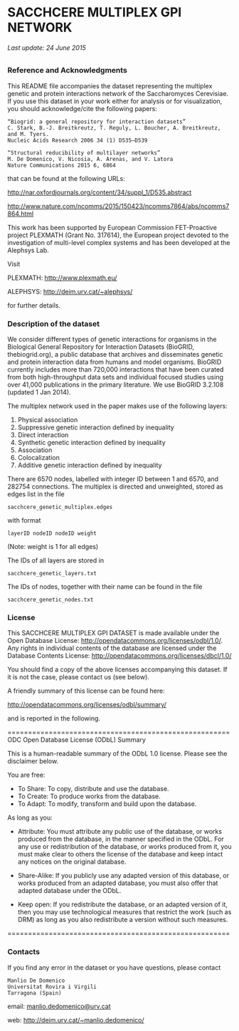 

# SACCHCERE MULTIPLEX GPI NETWORK

###### Last update: 24 June 2015

### Reference and Acknowledgments

This README file accompanies the dataset representing the multiplex genetic and protein interactions network of the Saccharomyces Cerevisiae.
If you use this dataset in your work either for analysis or for visualization, you should acknowledge/cite the following papers:

	“Biogrid: a general repository for interaction datasets”
	C. Stark, B.-J. Breitkreutz, T. Reguly, L. Boucher, A. Breitkreutz, and M. Tyers.
	Nucleic Acids Research 2006 34 (1) D535–D539
	
	“Structural reducibility of multilayer networks”
	M. De Domenico, V. Nicosia, A. Arenas, and V. Latora
	Nature Communications 2015 6, 6864


that can be found at the following URLs:

<http://nar.oxfordjournals.org/content/34/suppl_1/D535.abstract>

<http://www.nature.com/ncomms/2015/150423/ncomms7864/abs/ncomms7864.html>

This work has been supported by European Commission FET-Proactive project PLEXMATH (Grant No. 317614), the European project devoted to the investigation of multi-level complex systems and has been developed at the Alephsys Lab. 

Visit

PLEXMATH: <http://www.plexmath.eu/>

ALEPHSYS: <http://deim.urv.cat/~alephsys/>

for further details.



### Description of the dataset

We consider different types of genetic interactions for organisms in the Biological General Repository for Interaction Datasets (BioGRID, thebiogrid.org), a public database that archives and disseminates genetic and protein interaction data from humans and model organisms. BioGRID currently includes more than 720,000 interactions that have been curated from both high-throughput data sets and individual focused studies using over 41,000 publications in the primary literature. We use BioGRID 3.2.108 (updated 1 Jan 2014). 

The multiplex network used in the paper makes use of the following layers:

1. Physical association
2. Suppressive genetic interaction defined by inequality
3. Direct interaction
4. Synthetic genetic interaction defined by inequality
5. Association
6. Colocalization
7. Additive genetic interaction defined by inequality

There are 6570 nodes, labelled with integer ID between 1 and 6570, and 282754 connections.
The multiplex is directed and unweighted, stored as edges list in the file
    
    sacchcere_genetic_multiplex.edges

with format

    layerID nodeID nodeID weight

(Note: weight is 1 for all edges)

The IDs of all layers are stored in 

    sacchcere_genetic_layers.txt

The IDs of nodes, together with their name can be found in the file

    sacchcere_genetic_nodes.txt



### License

This SACCHCERE MULTIPLEX GPI DATASET is made available under the Open Database License: <http://opendatacommons.org/licenses/odbl/1.0/>. Any rights in individual contents of the database are licensed under the Database Contents License: <http://opendatacommons.org/licenses/dbcl/1.0/>

You should find a copy of the above licenses accompanying this dataset. If it is not the case, please contact us (see below).

A friendly summary of this license can be found here:

<http://opendatacommons.org/licenses/odbl/summary/>

and is reported in the following.

======================================================
ODC Open Database License (ODbL) Summary

This is a human-readable summary of the ODbL 1.0 license. Please see the disclaimer below.

You are free:

*    To Share: To copy, distribute and use the database.
*    To Create: To produce works from the database.
*    To Adapt: To modify, transform and build upon the database.

As long as you:
    
*	Attribute: You must attribute any public use of the database, or works produced from the database, in the manner specified in the ODbL. For any use or redistribution of the database, or works produced from it, you must make clear to others the license of the database and keep intact any notices on the original database.
    
*	Share-Alike: If you publicly use any adapted version of this database, or works produced from an adapted database, you must also offer that adapted database under the ODbL.
    
*	Keep open: If you redistribute the database, or an adapted version of it, then you may use technological measures that restrict the work (such as DRM) as long as you also redistribute a version without such measures.

======================================================


### Contacts

If you find any error in the dataset or you have questions, please contact

	Manlio De Domenico
	Universitat Rovira i Virgili 
	Tarragona (Spain)

email: <manlio.dedomenico@urv.cat>

web: <http://deim.urv.cat/~manlio.dedomenico/>